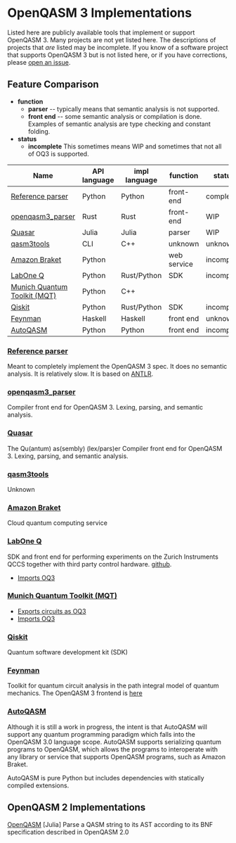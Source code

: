 <!-- Copyright Contributors to the Qiskit project. -->
# OpenQASM 3 Implementations

Listed here are publicly available tools that implement or support OpenQASM 3.
Many projects are not yet listed here. The descriptions of projects that *are* listed
may be incomplete.
If you know of a software project that supports OpenQASM 3 but is not listed here, or if
you have corrections, please
[open an issue](https://github.com/openqasm/openqasm/issues?q=sort%3Aupdated-desc+is%3Aissue+is%3Aopen).

## Feature Comparison

* **function**
    * **parser** -- typically means that semantic analysis is not supported.
    * **front end** -- some semantic analysis or compilation is done.
      Examples of semantic analysis are type checking and constant folding.
* **status**
    * **incomplete** This sometimes means WIP and sometimes that not all of OQ3 is supported.

| Name | API language | impl language | function | status | license |
|------|----------|----------|--------|--------|-------|
| [Reference parser](#reference-parser) | Python | Python | front-end | complete | OSS |
| [openqasm3_parser](#openqasm3_parser) | Rust | Rust | front-end | WIP | OSS |
| [Quasar](#quasar) | Julia | Julia | parser | WIP | OSS |
| [qasm3tools](#qasm3tools) | CLI | C++ | unknown | unknown | OSS |
| [Amazon Braket](#amazon-braket) | Python | | web service | incomplete | |
| [LabOne Q](#labone-q) | Python | Rust/Python | SDK | incomplete | OSS |
| [Munich Quantum Toolkit (MQT)](#munich-quantum-toolkit-mqt) | Python | C++ | | | OSS |
| [Qiskit](#qiskit) | Python | Rust/Python | SDK | incomplete | OSS |
| [Feynman](#feynman) | Haskell | Haskell | front end | unknown | OSS |
| [AutoQASM](#autoqasm) | Python | Python | front end | incomplete | OSS |

### [Reference parser](https://github.com/openqasm/openqasm/tree/main/source/openqasm)

Meant to completely implement the OpenQASM 3 spec. It does no semantic analysis. It is relatively slow.
It is based on [ANTLR](https://www.antlr.org/).

### [openqasm3_parser](https://github.com/Qiskit/openqasm3_parser)
Compiler front end for OpenQASM 3. Lexing, parsing, and semantic analysis.

### [Quasar](https://github.com/kshyatt-aws/Quasar.jl)
The Qu(antum) as(sembly) (lex/pars)er
Compiler front end for OpenQASM 3. Lexing, parsing, and semantic analysis.

### [qasm3tools](https://github.com/softwareQinc/qasm3tools)
Unknown

### [Amazon Braket](https://docs.aws.amazon.com/braket/latest/developerguide/braket-openqasm.html)
Cloud quantum computing service

### [LabOne Q](https://www.zhinst.com/americas/en/quantum-computing-systems/labone-q)
SDK and front end for performing experiments on the Zurich Instruments QCCS together with third party control hardware.
[github](https://github.com/zhinst/laboneq).
* [Imports OQ3](https://docs.zhinst.com/labone_q_user_manual/core/reference/openqasm3.html)

### [Munich Quantum Toolkit (MQT)](https://mqt.readthedocs.org)
* [Exports circuits as OQ3](https://mqt.readthedocs.io/projects/core/en/latest/quickstart.html)
* [Imports OQ3](https://mqt.readthedocs.io/projects/core/en/latest/api/mqt/core/index.html#mqt.core.load)

### [Qiskit](https://github.com/qiskit)
Quantum software development kit (SDK)

### [Feynman](https://github.com/meamy/feynman)
Toolkit for quantum circuit analysis in the path integral model of quantum mechanics.
The OpenQASM 3 frontend is [here](https://github.com/meamy/feynman/tree/master/src/Feynman/Frontend/OpenQASM3)

### [AutoQASM](https://github.com/amazon-braket/autoqasm)
Although it is still a work in progress, the intent is that AutoQASM will support any
quantum programming paradigm which falls into the OpenQASM 3.0 language scope. AutoQASM
supports serializing quantum programs to OpenQASM, which allows the programs to interoperate
with any library or service that supports OpenQASM programs, such as Amazon Braket.

AutoQASM is pure Python but includes dependencies with statically compiled extensions.

## OpenQASM 2 Implementations

[OpenQASM](https://github.com/QuantumBFS/OpenQASM.jl) [Julia] Parse a QASM string to its AST according to its BNF specification described in OpenQASM 2.0


<!--  LocalWords:  Qiskit OpenQASM 3Aissue 3Aopen impl OSS openqasm3 WIP CLI Qu
<!--  LocalWords:  qasm3tools Braket braket qiskit SDK ANTLR Lexing antum lex
<!--  LocalWords:  sembly QASM AST BNF  -->

